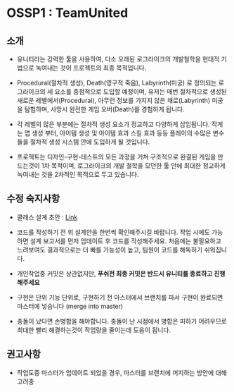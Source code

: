 # OSSP1 : TeamUnited

## 소개

- 유니티라는 강력한 툴을 사용하여, 다소 오래된 로그라이크의 개발철학을 현대적 기법으로 녹여내는 것이 프로젝트의 최종 목적입니다.

- Procedural(절차적 생성), Death(영구적 죽음), Labyrinth(미궁) 로 정의되는 로그라이크의 세 요소를 중점적으로 도입할 예정이며, 유저는 매번 절차적으로 생성된 새로운 레벨에서(Procedural), 아무런 정보를 가지지 않은 채로(Labyrinth) 미궁을 탐험하며, 사망시 완전한 게임 오버(Death)를 경험하게 됩니다.

- 각 레벨의 많은 부분에는 절차적 생성 요소가 정교하고 다양하게 삽입됩니다. 작게는 맵 생성 부터, 아이템 생성 및 아이템 효과 스킬 효과 등등 플레이의 수많은 변수들을 절차적 생성 시스템 안에 도입하게 될 것입니다.

- 프로젝트는 디자인-구현-테스트의 모든 과정을 거쳐 구조적으로 완결된 게임을 만드는것이 1차 목적이며, 로그라이크의 개발 철학을 모던한 툴 안에 최대한 정교하게 녹여내는 것을 2차적인 목적으로 두고 있습니다.

## 수정 숙지사항

- 클래스 설계 초안 : [Link](https://docs.google.com/spreadsheets/d/1PVZchS14VfmCkylUdj8NwkVeO3vs1CFWEiR1zr4sDdg/edit#gid=415600084)

- 코드를 작성하기 전 위 설계안을 한번씩 확인해주시길 바랍니다. 작업 시에도 가능하면 설계 보고서를 먼저 업데이트 후 코드를 작성해주세요. 처음에는 불필요하고 느려보여도 결과적으로는 더 빠를 가능성이 높고, 팀원이 코드를 해독하기 쉬워집니다.

- 개인작업중 커밋은 상관없지만, <b>푸쉬전 최종 커밋은 반드시 유니티를 종료하고 진행해주세요</b>

- 구현은 단위 기능 단위로, 구현하기 전 마스터에서 브랜치를 파서 구현이 완료되면 마스터에 넣습니다 (merge into master)

- 충돌이 났다면 손병합을 해야합니다. 충돌이 난 시점에서 병합은 피하기 어려우므로 최대한 빨리 해결하는것이 작업량을 줄이는데 도움이 됩니다.

## 권고사항

- 작업도중 마스터가 업데이트 되었을 경우, 마스터를 브랜치에 머지하는 방안에 대해 고려중

